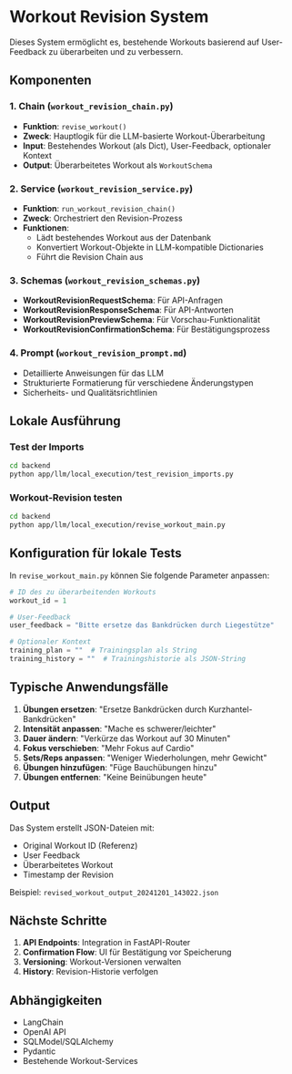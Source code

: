 # Workout Revision System

Dieses System ermöglicht es, bestehende Workouts basierend auf User-Feedback zu überarbeiten und zu verbessern.

## Komponenten

### 1. Chain (`workout_revision_chain.py`)
- **Funktion**: `revise_workout()`
- **Zweck**: Hauptlogik für die LLM-basierte Workout-Überarbeitung
- **Input**: Bestehendes Workout (als Dict), User-Feedback, optionaler Kontext
- **Output**: Überarbeitetes Workout als `WorkoutSchema`

### 2. Service (`workout_revision_service.py`)
- **Funktion**: `run_workout_revision_chain()`
- **Zweck**: Orchestriert den Revision-Prozess
- **Funktionen**:
  - Lädt bestehendes Workout aus der Datenbank
  - Konvertiert Workout-Objekte in LLM-kompatible Dictionaries
  - Führt die Revision Chain aus

### 3. Schemas (`workout_revision_schemas.py`)
- **WorkoutRevisionRequestSchema**: Für API-Anfragen
- **WorkoutRevisionResponseSchema**: Für API-Antworten
- **WorkoutRevisionPreviewSchema**: Für Vorschau-Funktionalität
- **WorkoutRevisionConfirmationSchema**: Für Bestätigungsprozess

### 4. Prompt (`workout_revision_prompt.md`)
- Detaillierte Anweisungen für das LLM
- Strukturierte Formatierung für verschiedene Änderungstypen
- Sicherheits- und Qualitätsrichtlinien

## Lokale Ausführung

### Test der Imports
```bash
cd backend
python app/llm/local_execution/test_revision_imports.py
```

### Workout-Revision testen
```bash
cd backend
python app/llm/local_execution/revise_workout_main.py
```

## Konfiguration für lokale Tests

In `revise_workout_main.py` können Sie folgende Parameter anpassen:

```python
# ID des zu überarbeitenden Workouts
workout_id = 1

# User-Feedback
user_feedback = "Bitte ersetze das Bankdrücken durch Liegestütze"

# Optionaler Kontext
training_plan = ""  # Trainingsplan als String
training_history = ""  # Trainingshistorie als JSON-String
```

## Typische Anwendungsfälle

1. **Übungen ersetzen**: "Ersetze Bankdrücken durch Kurzhantel-Bankdrücken"
2. **Intensität anpassen**: "Mache es schwerer/leichter"
3. **Dauer ändern**: "Verkürze das Workout auf 30 Minuten"
4. **Fokus verschieben**: "Mehr Fokus auf Cardio"
5. **Sets/Reps anpassen**: "Weniger Wiederholungen, mehr Gewicht"
6. **Übungen hinzufügen**: "Füge Bauchübungen hinzu"
7. **Übungen entfernen**: "Keine Beinübungen heute"

## Output

Das System erstellt JSON-Dateien mit:
- Original Workout ID (Referenz)
- User Feedback
- Überarbeitetes Workout
- Timestamp der Revision

Beispiel: `revised_workout_output_20241201_143022.json`

## Nächste Schritte

1. **API Endpoints**: Integration in FastAPI-Router
2. **Confirmation Flow**: UI für Bestätigung vor Speicherung
3. **Versioning**: Workout-Versionen verwalten
4. **History**: Revision-Historie verfolgen

## Abhängigkeiten

- LangChain
- OpenAI API
- SQLModel/SQLAlchemy
- Pydantic
- Bestehende Workout-Services 